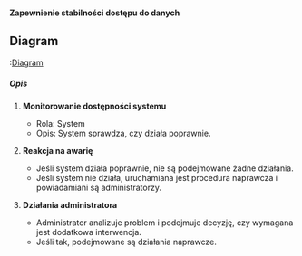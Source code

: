 #### Zapewnienie stabilności dostępu do danych

## Diagram

:[Diagram](PB0017.puml)

##### Opis

1. **Monitorowanie dostępności systemu**
   * Rola: System
   * Opis: System sprawdza, czy działa poprawnie.

2. **Reakcja na awarię**
   * Jeśli system działa poprawnie, nie są podejmowane żadne działania.
   * Jeśli system nie działa, uruchamiana jest procedura naprawcza i powiadamiani są administratorzy.

3. **Działania administratora**
   * Administrator analizuje problem i podejmuje decyzję, czy wymagana jest dodatkowa interwencja.
   * Jeśli tak, podejmowane są działania naprawcze.